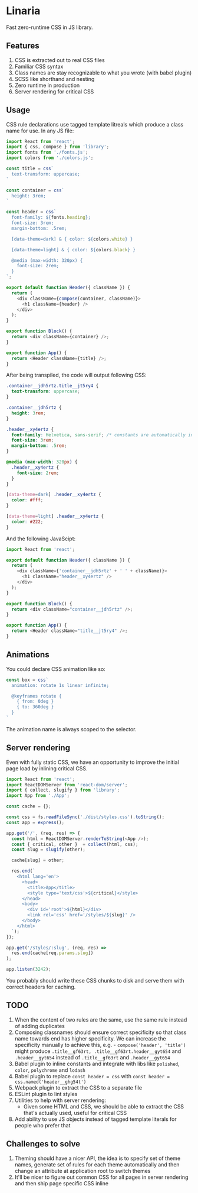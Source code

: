 # Linaria

Fast zero-runtime CSS in JS library.


## Features

1. CSS is extracted out to real CSS files
1. Familiar CSS syntax
1. Class names are stay recognizable to what you wrote (with babel plugin)
1. SCSS like shorthand and nesting
1. Zero runtime in production
1. Server rendering for critical CSS


## Usage

CSS rule declarations use tagged template litreals which produce a class name for use. In any JS file:

```js
import React from 'react';
import { css, compose } from 'library';
import fonts from './fonts.js';
import colors from './colors.js';

const title = css`
  text-transform: uppercase;
`

const container = css`
  height: 3rem;
`

const header = css`
  font-family: ${fonts.heading};
  font-size: 3rem;
  margin-bottom: .5rem;

  [data-theme=dark] & { color: ${colors.white} }

  [data-theme=light] & { color: ${colors.black} }

  @media (max-width: 320px) {
    font-size: 2rem;
  }
`;

export default function Header({ className }) {
  return (
    <div className={compose(container, className)}>
      <h1 className={header} />
    </div>
  );
}

export function Block() {
  return <div className={container} />;
}

export function App() {
  return <Header className={title} />;
}
```

After being transpiled, the code will output following CSS:


```css
.container__jdh5rtz.title__jt5ry4 {
  text-transform: uppercase;
}

.container__jdh5rtz {
  height: 3rem;
}

.header__xy4ertz {
  font-family: Helvetica, sans-serif; /* constants are automatically inlined */
  font-size: 3rem;
  margin-bottom: .5rem;
}

@media (max-width: 320px) {
  .header__xy4ertz {
    font-size: 2rem;
  }
}

[data-theme=dark] .header__xy4ertz {
  color: #fff;
}

[data-theme=light] .header__xy4ertz {
  color: #222;
}
```

And the following JavaScipt:

```js
import React from 'react';

export default function Header({ className }) {
  return (
    <div className={'container__jdh5rtz' + ' ' + className)}>
      <h1 className="header__xy4ertz" />
    </div>
  );
}

export function Block() {
  return <div className="container__jdh5rtz" />;
}

export function App() {
  return <Header className="title__jt5ry4" />;
}
```


## Animations

You could declare CSS animation like so:

```js
const box = css`
  animation: rotate 1s linear infinite;

  @keyframes rotate {
    { from: 0deg }
    { to: 360deg }
  }
`
```

The animation name is always scoped to the selector.


## Server rendering

Even with fully static CSS, we have an opportunity to improve the initial page load by inlining critical CSS.

```js
import React from 'react';
import ReactDOMServer from 'react-dom/server';
import { collect, slugify } from 'library';
import App from './App';

const cache = {};

const css = fs.readFileSync('./dist/styles.css').toString();
const app = express();

app.get('/', (req, res) => {
  const html = ReactDOMServer.renderToString(<App />);
  const { critical, other }  = collect(html, css);
  const slug = slugify(other);

  cache[slug] = other;

  res.end(`
    <html lang='en'>
      <head>
        <title>App</title>
        <style type='text/css'>${critical}</style>
      </head>
      <body>
        <div id='root'>${html}</div>
        <link rel='css' href='/styles/${slug}' />
      </body>
    </html>
  `);
});

app.get('/styles/:slug', (req, res) =>
  res.end(cache[req.params.slug])
);

app.listen(3242);
```

You probably should write these CSS chunks to disk and serve them with correct headers for caching.


## TODO

1. When the content of two rules are the same, use the same rule instead of adding duplicates
1. Composing classnames should ensure correct specificity so that class name towards end has higher specificity. We can increase the specificity manually to achieve this, e.g. - `compose('header', 'title')` might produce `.title__gf63rt, .title__gf63rt.header__gyt654` and `.header__gyt654` instead of `.title__gf63rt` and `.header__gyt654`
1. Babel plugin to inline constants and integrate with libs like `polished`, `color`, `polychrome` and `lodash`
1. Babel plugin to replace `const header = css` with `const header = css.named('header__ghg54t')`
1. Webpack plugin to extract the CSS to a separate file
1. ESLint plugin to lint styles
1. Utilities to help with server rendering:
    - Given some HTML and CSS, we should be able to extract the CSS that's actually used, useful for critical CSS
1. Add ability to use JS objects instead of tagged template literals for people who prefer that


## Challenges to solve

1. Theming should have a nicer API, the idea is to specify set of theme names, generate set of rules for each theme automatically and then change an attribute at application root to switch themes
1. It'll be nicer to figure out common CSS for all pages in server rendering and then ship page specific CSS inline
